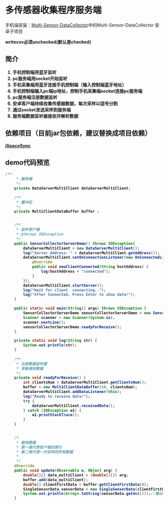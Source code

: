 # 多传感器收集程序服务端

手机端安装：[Multi-Sensor-DataCollector](https://github.com/LeoCai/Multi-Sensor-DataCollector)中的Multi-Sensor-DataCollector
安卓子项目

<strong>writecsv必须unchecked(默认是checked)<strong>

## 简介
1. 手机控制端用蓝牙监听
2. pc服务端用socket开始监听
3. 手机采集端用蓝牙连接手机控制端（输入控制端蓝牙地址）
4. 手机控制端输入pc端ip地址，控制手机采集端socket连接pc服务端
5. pc服务端注册数据监听
6. 安卓客户端持续收集传感器数据，每次采样以逗号分割
7. 通过socket发送采样到服务端
8. 服务端数据监听器接收并解析数据

## 依赖项目（目前jar包依赖，建议替换成项目依赖）
[iSpaceSync](https://github.com/LeoCai/iSpaceSync)


## demo代码预览

```java
/**
	 * 服务端
	 */
	private DataServerMultiClient dataServerMultiClient;
	
	/**
	 * 缓冲区
	 */
	private MultiClientDataBuffer buffer ;


	/**
	 * 监听客户端
	 * @throws IOException
	 */
	public SensorCollectorServerDemo() throws IOException{
		dataServerMultiClient = new DataServerMultiClient();
		log("Server Address: " + dataServerMultiClient.getAddress());
		dataServerMultiClient.setOnConnectionListener(new OnConnectedListener() {
			@Override
			public void newClientConnected(String hostAddress) {
				log(hostAddress + "connected");
			}
		});
		dataServerMultiClient.startServer();
		log("Wait for client  connecting..");
		log("After Connected, Press Enter to show data!");
	}

	public static void main(String[] args) throws IOException {
		SensorCollectorServerDemo sensorCollectorServerDemo = new SensorCollectorServerDemo();
		Scanner scanner = new Scanner(System.in);
		scanner.nextLine();
		sensorCollectorServerDemo.readyForReceive();
	}

	private static void log(String str) {
		System.out.println(str);
	}
	
	/**
	 * 注册数据监听器
	 * 准备接收数据
	 */
	private void readyForReceive() {
		int clientsNum = dataServerMultiClient.getClientsNum();
		buffer = new MultiClientDataBuffer(10, clientsNum);
		dataServerMultiClient.addDataListener(this);
		log("Ready to receive data!");
		try {
			dataServerMultiClient.receivedData();
		} catch (IOException e1) {
			e1.printStackTrace();
		}
	}
	

	/*
	 * 接收数据
	 * 第一维代表客户端的索引
	 * 第二维代表一次采样的所有数据
	 * 
	 */
	@Override
	public void update(Observable o, Object arg) {
		double[][] data_multiClient = (double[][]) arg;
		buffer.add(data_multiClient);
		double[] clientFirstData = buffer.getClientFirstData(0);
		SingleSensorData sensorData = new SingleSensorData(clientFirstData);//封装数据
		System.out.println(Arrays.toString(sensorData.getAcc()));//输出线性加速度
	}

```
